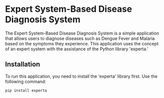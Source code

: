 # Expert System-Based Disease Diagnosis System

The Expert System-Based Disease Diagnosis System is a simple application that allows users to diagnose diseases such as Dengue Fever and Malaria based on the symptoms they experience. This application uses the concept of an expert system with the assistance of the Python library 'experta.'

## Installation

To run this application, you need to install the 'experta' library first. Use the following command:

```bash
pip install experta
